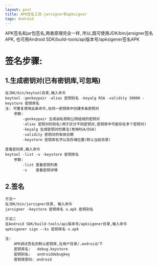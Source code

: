 ```yaml
---
layout: post
title: APK签名工具-jarsigner和apksigner
tags: Android
---	
```


APK签名和jar包签名,两者原理完全一样,
所以,既可使用JDK/bin/jarsigner签名APK,
也可用Android SDK/build-tools/api版本号/apksigener签名APK

# 签名步骤:

## 1.生成密钥对(已有密钥库,可忽略)
	在JDK/bin/keytool目录,输入命令	
	keytool -genkeypair -alias 密钥别名 -keyalg RSA -validity 30000 -keystore 密钥库名	
	注: 可重复使用此条命令,在同一密钥库中创建多条密钥对
		参数:
			-genkeypair 生成由私钥和公钥组成的密钥对
			-alias 密钥对的别名(用于区分不同密钥对,密钥库中可能存在多个密钥对)
			-keyalg 生成密钥对的算法(常用RSA/DSA)
			-validity 密钥对的有效日期
			-keystore 密钥库名字以及存储位置(默认当前目录)
		
	查看密码库,输入命令
	keytool -list -v -keystore 密钥库名
		参数:
			-list 查看密钥列表
			-v    查看密钥详情
		
		
## 2.签名
	方法一
	在JDK/bin/jarsigner目录, 输入命令
	jarsigner -keystore 密钥库名 x.apk 密钥别名
	
	方法二
	在Android SDK/build-tools/api版本号/apksigener目录,输入命令
	apksigener sign --ks 密钥库名 x.apk
	
	注:
		APK调试签名的默认密钥库,在用户目录/.android/下
		密钥库名:   debug.keystore 
		密钥别名:   androiddebugkey
		密钥库密码: android